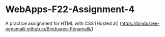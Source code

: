 # WebApps-F22-Assignment-4
A practice assignment for HTML with CSS
[Hosted at] (https://bindusree-penamalli.github.io/Bindusree-Penamalli/)